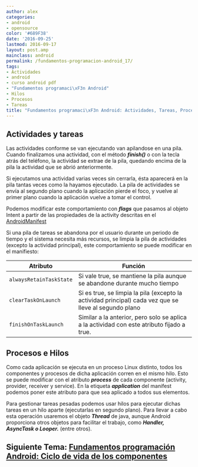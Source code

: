 ```yaml
---
author: alex
categories:
- android
- opensource
color: '#689F38'
date: '2016-09-25'
lastmod: 2016-09-17
layout: post.amp
mainclass: android
permalink: /fundamentos-programacion-android_17/
tags:
- Actividades
- android
- curso android pdf
- "Fundamentos programaci\xF3n Android"
- Hilos
- Procesos
- Tareas
title: "Fundamentos programaci\xF3n Android: Actividades, Tareas, Procesos e Hilos"
---
```


## Actividades y tareas

Las actividades conforme se van ejecutando van apilandose en una pila. Cuando finalizamos una actividad, con el método ***finish()*** o con la tecla atrás del teléfono, la actividad se extrae de la pila, quedando encima de la pila la actividad que se abrió anteriormente.

Si ejecutamos una actividad varias veces sin cerrarla, ésta aparecerá en la pila tantas veces como la hayamos ejecutado. La pila de actividades se envía al segundo plano cuando la aplicación pierde el foco, y vuelve al primer plano cuando la aplicación vuelve a tomar el control.

<!--more--><!--ad-->

Podemos modificar este comportamiento con ***flags*** que pasamos al objeto Intent a partir de las propiedades de la activity descritas en el [AndroidManifest][1]

Si una pila de tareas se abandona por el usuario durante un periodo de tiempo y el sistema necesita más recursos, se limpia la pila de actividades (excepto la actividad principal), este comportamiento se puede modificar en el manifiesto:

| Atributo              	| Función                                                                                               	|
|---------------------------|-----------------------------------------------------------------------------------------------------------|
| `alwaysRetainTaskState` 	| Si vale true, se mantiene la pila aunque se abandone durante mucho tiempo                             	|
| `clearTaskOnLaunch`     	| Si es true, se limpia la pila (excepto la actividad principal) cada vez que se lleve al segundo plano 	|
| `finishOnTaskLaunch`    	| Similar a la anterior, pero solo se aplica a la actividad con este atributo fijado a true.            	|


## Procesos e Hilos

Como cada aplicación se ejecuta en un proceso Linux distinto, todos los componentes y procesos de dicha aplicación corren en el mismo hilo. Esto se puede modificar con el atributo ***process*** de cada componente (activity, provider, receiver y service). En la etiqueta ***application*** del manifest podemos poner este atributo para que sea aplicado a todos sus elementos.

Para gestionar tareas pesadas podemos usar hilos para ejecutar dichas tareas en un hilo aparte (ejecutarlas en segundo plano). Para llevar a cabo esta operación usaremos el objeto ***Thread*** de java, aunque Android proporciona otros objetos para facilitar el trabajo, como ***Handler, AsyncTask o Looper.*** (entre otros).

## Siguiente Tema: [Fundamentos programación Android: Ciclo de vida de los componentes][2]

 [1]: http://developer.android.com/guide/topics/manifest/manifest-intro.html
 [2]: https://elbauldelprogramador.com/fundamentos-programacion-android-ciclo/